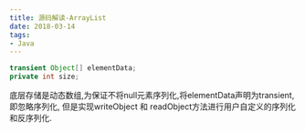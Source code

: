 ```yaml
---
title: 源码解读-ArrayList
date: 2018-03-14
tags:
- Java
---
```




<!-- TOC -->


<!-- /TOC -->

```Java
transient Object[] elementData;
private int size;
```

底层存储是动态数组,为保证不将null元素序列化,将elementData声明为transient,即忽略序列化,
但是实现writeObject 和 readObject方法进行用户自定义的序列化和反序列化.